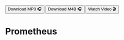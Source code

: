 <div class="download">
<a href="fh-cloud-computing-exercise-4-prometheus.mp3"><button>Download MP3 🎧</button></a>
<a href="fh-cloud-computing-exercise-4-prometheus.m4b"><button>Download M4B 🎧</button></a>
<a href="#"><button>Watch Video 🎬</button></a>
</div>

<h1>Prometheus</h1>